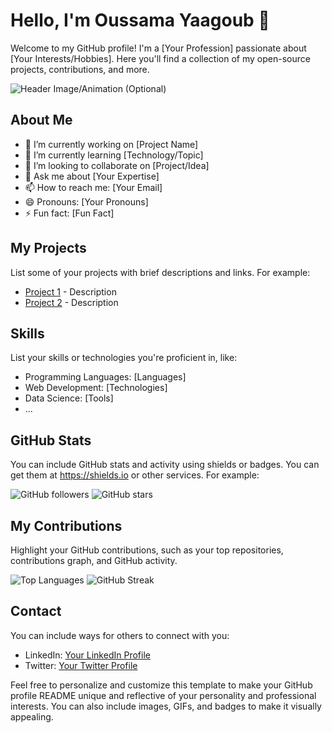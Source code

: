 # Hello, I'm Oussama Yaagoub  👋

Welcome to my GitHub profile! I'm a [Your Profession] passionate about [Your Interests/Hobbies]. Here you'll find a collection of my open-source projects, contributions, and more.

![Header Image/Animation (Optional)](url/to/header-image.gif)

## About Me

- 🔭 I’m currently working on [Project Name]
- 🌱 I’m currently learning [Technology/Topic]
- 👯 I’m looking to collaborate on [Project/Idea]
- 💬 Ask me about [Your Expertise]
- 📫 How to reach me: [Your Email]
- 😄 Pronouns: [Your Pronouns]
- ⚡ Fun fact: [Fun Fact]

## My Projects

List some of your projects with brief descriptions and links. For example:

- [Project 1](link) - Description
- [Project 2](link) - Description

## Skills

List your skills or technologies you're proficient in, like:

- Programming Languages: [Languages]
- Web Development: [Technologies]
- Data Science: [Tools]
- ...

## GitHub Stats

You can include GitHub stats and activity using shields or badges. You can get them at https://shields.io or other services. For example:

![GitHub followers](https://img.shields.io/github/followers/your-username?style=social)
![GitHub stars](https://img.shields.io/github/stars/your-username?style=social)

## My Contributions

Highlight your GitHub contributions, such as your top repositories, contributions graph, and GitHub activity.

![Top Languages](url/to/top-languages.png)
![GitHub Streak](url/to/github-streak.png)

## Contact

You can include ways for others to connect with you:

- LinkedIn: [Your LinkedIn Profile](https://www.linkedin.com/in/your-username)
- Twitter: [Your Twitter Profile](https://twitter.com/your-username)

Feel free to personalize and customize this template to make your GitHub profile README unique and reflective of your personality and professional interests. You can also include images, GIFs, and badges to make it visually appealing.
